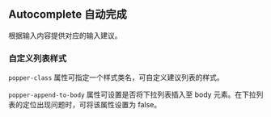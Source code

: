 <style>
.my-autocomplete li{
  line-height: normal;
  padding: 7px;
}
.my-autocomplete li .name {
  text-overflow: ellipsis;
  overflow: hidden;
}
.my-autocomplete li .addr {
  font-size: 12px;
  color: #a29b91;
}
.my-autocomplete li .highlighted .addr {
  color: #ddd;
}
</style>

<div class="demo-header">
<p class="overviewicon">
  <span class="wapi-form-dropdown"/>
</p>

## Autocomplete 自动完成

<nova-uxlink widget-name="Input"></nova-uxlink>

根据输入内容提供对应的输入建议。
</div>

### 自定义列表样式

`popper-class` 属性可指定一个样式类名，可自定义建议列表的样式。

`popper-append-to-body` 属性可设置是否将下拉列表插入至 body 元素。在下拉列表的定位出现问题时，可将该属性设置为 false。

<nova-demo-view link="autocomplete/popper-class"></nova-demo-view>

<br>
